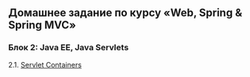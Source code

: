 ## Домашнее задание по курсу «Web, Spring & Spring MVC»

### Блок 2: Java EE, Java Servlets

2.1. [Servlet Containers](https://github.com/lAmTheMoon/JavaWebSpring-SpringMVC/tree/hw_03)
